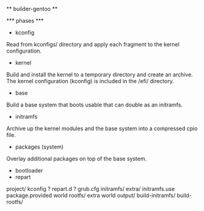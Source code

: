 ** builder-gentoo **

*** phases ***
* kconfig

Read from kconfigs/ directory and apply each fragment to the kernel configuration.

* kernel

Build and install the kernel to a temporary directory and create an archive. The kernel
configuration (kconfig) is included in the /efi/ directory.

* base

Build a base system that boots usable that can double as an initramfs.

* initramfs

Archive up the kernel modules and the base system into a compressed cpio file.

* packages (system)

Overlay additional packages on top of the base system.

* bootloader
* repart


project/
  kconfig
? repart.d
? grub.cfg
  initramfs/
    extra/
    initramfs.use
    package.provided
    world
  rootfs/
    extra
    world
  output/
    build-initramfs/
    build-rootfs/
